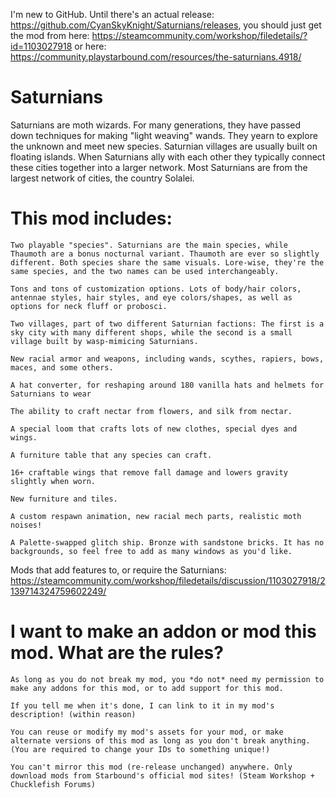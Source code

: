 I'm new to GitHub. Until there's an actual release: https://github.com/CyanSkyKnight/Saturnians/releases, you should just get the mod from here: https://steamcommunity.com/workshop/filedetails/?id=1103027918
or here: https://community.playstarbound.com/resources/the-saturnians.4918/

# Saturnians

Saturnians are moth wizards. For many generations, they have passed down techniques for making "light weaving" wands. They yearn to explore the unknown and meet new species. Saturnian villages are usually built on floating islands. When Saturnians ally with each other they typically connect these cities together into a larger network. Most Saturnians are from the largest network of cities, the country Solalei.

# This mod includes:

	Two playable "species". Saturnians are the main species, while Thaumoth are a bonus nocturnal variant. Thaumoth are ever so slightly different. Both species share the same visuals. Lore-wise, they're the same species, and the two names can be used interchangeably. 

	Tons and tons of customization options. Lots of body/hair colors, antennae styles, hair styles, and eye colors/shapes, as well as options for neck fluff or probosci.

	Two villages, part of two different Saturnian factions: The first is a sky city with many different shops, while the second is a small village built by wasp-mimicing Saturnians.

	New racial armor and weapons, including wands, scythes, rapiers, bows, maces, and some others.
	
	A hat converter, for reshaping around 180 vanilla hats and helmets for Saturnians to wear

	The ability to craft nectar from flowers, and silk from nectar.

	A special loom that crafts lots of new clothes, special dyes and wings.

	A furniture table that any species can craft.

	16+ craftable wings that remove fall damage and lowers gravity slightly when worn.

	New furniture and tiles.

	A custom respawn animation, new racial mech parts, realistic moth noises!

	A Palette-swapped glitch ship. Bronze with sandstone bricks. It has no backgrounds, so feel free to add as many windows as you'd like.
	

Mods that add features to, or require the Saturnians: https://steamcommunity.com/workshop/filedetails/discussion/1103027918/2139714324759602249/


# I want to make an addon or mod this mod. What are the rules?

	As long as you do not break my mod, you *do not* need my permission to make any addons for this mod, or to add support for this mod. 
	
	If you tell me when it's done, I can link to it in my mod's description! (within reason)
	
	You can reuse or modify my mod's assets for your mod, or make alternate versions of this mod as long as you don't break anything. (You are required to change your IDs to something unique!)
	
	You can't mirror this mod (re-release unchanged) anywhere. Only download mods from Starbound's official mod sites! (Steam Workshop + Chucklefish Forums)


